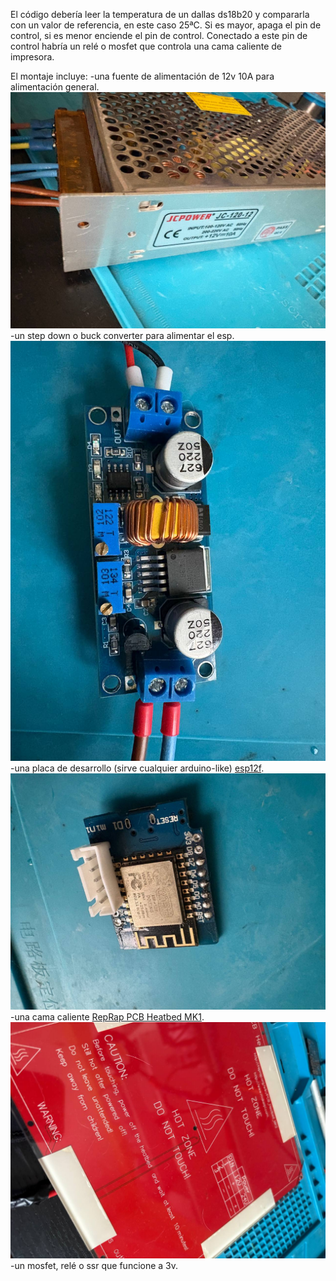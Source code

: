 El código debería leer la temperatura de un dallas ds18b20 y compararla con un valor de referencia, en este caso 25ªC.
Si es mayor, apaga el pin de control, si es menor enciende el pin de control.
Conectado a este pin de control habría un relé o mosfet que controla una cama caliente de impresora.

El montaje incluye:
-una fuente de alimentación de 12v 10A para alimentación general.  
![fuente de alimentacion](images/Power-Supply.jpg)  
-un step down o buck converter para alimentar el esp.  
![step down](images/StepDown.jpg)  
-una placa de desarrollo (sirve cualquier arduino-like) [esp12f](https://www.wemos.cc/en/latest/d1/d1_mini_3.1.0.html).  
![placa de desarrollo](images/ESP12F.jpg)  
-una cama caliente [RepRap PCB Heatbed MK1](https://reprap.org/wiki/PCB_Heatbed).  
![cama caliente](images/HeatBed.jpg)  
-un mosfet, relé o ssr que funcione a 3v.  
